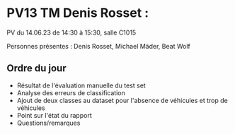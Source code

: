 # PV13 TM Denis Rosset :
PV du 14.06.23 de 14:30 à 15:30, salle C1015

Personnes présentes : Denis Rosset, Michael Mäder, Beat Wolf

## Ordre du jour
- Résultat de l'évaluation manuelle du test set
- Analyse des erreurs de classification
- Ajout de deux classes au dataset pour l'absence de véhicules et trop de véhicules
- Point sur l'état du rapport
- Questions/remarques 